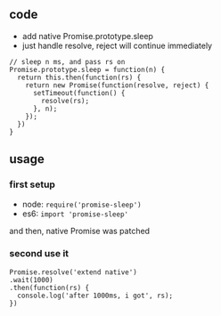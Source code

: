 ## code

* add native Promise.prototype.sleep
* just handle resolve, reject will continue immediately

```
// sleep n ms, and pass rs on
Promise.prototype.sleep = function(n) {
  return this.then(function(rs) {
    return new Promise(function(resolve, reject) {
      setTimeout(function() {
        resolve(rs);
      }, n);
    });
  })
}
```

## usage

### first setup

* node: `require('promise-sleep')`
* es6: `import 'promise-sleep'`

and then, native Promise was patched

### second use it

```
Promise.resolve('extend native')
.wait(1000)
.then(function(rs) {
  console.log('after 1000ms, i got', rs);
})
```















